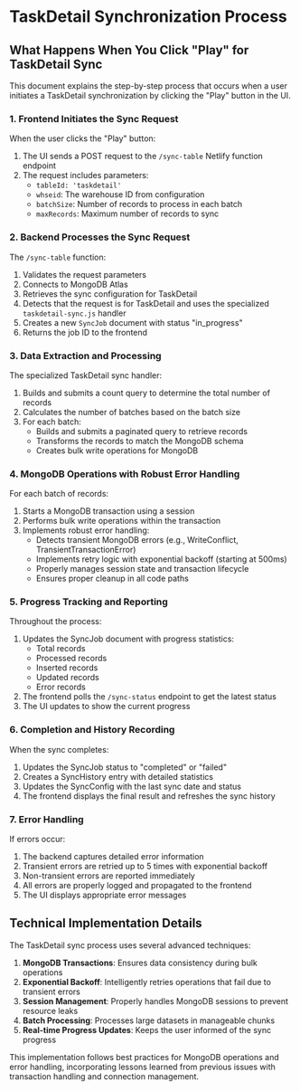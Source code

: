# TaskDetail Synchronization Process

## What Happens When You Click "Play" for TaskDetail Sync

This document explains the step-by-step process that occurs when a user initiates a TaskDetail synchronization by clicking the "Play" button in the UI.

### 1. Frontend Initiates the Sync Request

When the user clicks the "Play" button:

1. The UI sends a POST request to the `/sync-table` Netlify function endpoint
2. The request includes parameters:
   - `tableId: 'taskdetail'`
   - `whseid`: The warehouse ID from configuration
   - `batchSize`: Number of records to process in each batch
   - `maxRecords`: Maximum number of records to sync

### 2. Backend Processes the Sync Request

The `/sync-table` function:

1. Validates the request parameters
2. Connects to MongoDB Atlas
3. Retrieves the sync configuration for TaskDetail
4. Detects that the request is for TaskDetail and uses the specialized `taskdetail-sync.js` handler
5. Creates a new `SyncJob` document with status "in_progress"
6. Returns the job ID to the frontend

### 3. Data Extraction and Processing

The specialized TaskDetail sync handler:

1. Builds and submits a count query to determine the total number of records
2. Calculates the number of batches based on the batch size
3. For each batch:
   - Builds and submits a paginated query to retrieve records
   - Transforms the records to match the MongoDB schema
   - Creates bulk write operations for MongoDB

### 4. MongoDB Operations with Robust Error Handling

For each batch of records:

1. Starts a MongoDB transaction using a session
2. Performs bulk write operations within the transaction
3. Implements robust error handling:
   - Detects transient MongoDB errors (e.g., WriteConflict, TransientTransactionError)
   - Implements retry logic with exponential backoff (starting at 500ms)
   - Properly manages session state and transaction lifecycle
   - Ensures proper cleanup in all code paths

### 5. Progress Tracking and Reporting

Throughout the process:

1. Updates the SyncJob document with progress statistics:
   - Total records
   - Processed records
   - Inserted records
   - Updated records
   - Error records
2. The frontend polls the `/sync-status` endpoint to get the latest status
3. The UI updates to show the current progress

### 6. Completion and History Recording

When the sync completes:

1. Updates the SyncJob status to "completed" or "failed"
2. Creates a SyncHistory entry with detailed statistics
3. Updates the SyncConfig with the last sync date and status
4. The frontend displays the final result and refreshes the sync history

### 7. Error Handling

If errors occur:

1. The backend captures detailed error information
2. Transient errors are retried up to 5 times with exponential backoff
3. Non-transient errors are reported immediately
4. All errors are properly logged and propagated to the frontend
5. The UI displays appropriate error messages

## Technical Implementation Details

The TaskDetail sync process uses several advanced techniques:

1. **MongoDB Transactions**: Ensures data consistency during bulk operations
2. **Exponential Backoff**: Intelligently retries operations that fail due to transient errors
3. **Session Management**: Properly handles MongoDB sessions to prevent resource leaks
4. **Batch Processing**: Processes large datasets in manageable chunks
5. **Real-time Progress Updates**: Keeps the user informed of the sync progress

This implementation follows best practices for MongoDB operations and error handling, incorporating lessons learned from previous issues with transaction handling and connection management.
